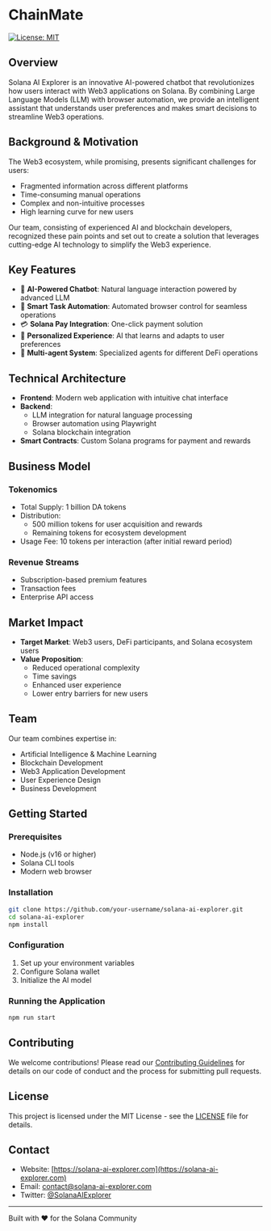 # ChainMate

[![License: MIT](https://img.shields.io/badge/License-MIT-yellow.svg)](https://opensource.org/licenses/MIT)

## Overview

Solana AI Explorer is an innovative AI-powered chatbot that revolutionizes how users interact with Web3 applications on Solana. By combining Large Language Models (LLM) with browser automation, we provide an intelligent assistant that understands user preferences and makes smart decisions to streamline Web3 operations.

## Background & Motivation

The Web3 ecosystem, while promising, presents significant challenges for users:
- Fragmented information across different platforms
- Time-consuming manual operations
- Complex and non-intuitive processes
- High learning curve for new users

Our team, consisting of experienced AI and blockchain developers, recognized these pain points and set out to create a solution that leverages cutting-edge AI technology to simplify the Web3 experience.

## Key Features

- 🤖 **AI-Powered Chatbot**: Natural language interaction powered by advanced LLM
- 🎯 **Smart Task Automation**: Automated browser control for seamless operations
- 💳 **Solana Pay Integration**: One-click payment solution
- 🧠 **Personalized Experience**: AI that learns and adapts to user preferences
- 🔄 **Multi-agent System**: Specialized agents for different DeFi operations

## Technical Architecture

- **Frontend**: Modern web application with intuitive chat interface
- **Backend**: 
  - LLM integration for natural language processing
  - Browser automation using Playwright
  - Solana blockchain integration
- **Smart Contracts**: Custom Solana programs for payment and rewards

## Business Model

### Tokenomics
- Total Supply: 1 billion DA tokens
- Distribution:
  - 500 million tokens for user acquisition and rewards
  - Remaining tokens for ecosystem development
- Usage Fee: 10 tokens per interaction (after initial reward period)

### Revenue Streams
- Subscription-based premium features
- Transaction fees
- Enterprise API access

## Market Impact

- **Target Market**: Web3 users, DeFi participants, and Solana ecosystem users
- **Value Proposition**: 
  - Reduced operational complexity
  - Time savings
  - Enhanced user experience
  - Lower entry barriers for new users

## Team

Our team combines expertise in:
- Artificial Intelligence & Machine Learning
- Blockchain Development
- Web3 Application Development
- User Experience Design
- Business Development

## Getting Started

### Prerequisites
- Node.js (v16 or higher)
- Solana CLI tools
- Modern web browser

### Installation
```bash
git clone https://github.com/your-username/solana-ai-explorer.git
cd solana-ai-explorer
npm install
```

### Configuration
1. Set up your environment variables
2. Configure Solana wallet
3. Initialize the AI model

### Running the Application
```bash
npm run start
```

## Contributing

We welcome contributions! Please read our [Contributing Guidelines](CONTRIBUTING.md) for details on our code of conduct and the process for submitting pull requests.

## License

This project is licensed under the MIT License - see the [LICENSE](LICENSE) file for details.

## Contact

- Website: [https://solana-ai-explorer.com](https://solana-ai-explorer.com)
- Email: contact@solana-ai-explorer.com
- Twitter: [@SolanaAIExplorer](https://twitter.com/SolanaAIExplorer)

---

Built with ❤️ for the Solana Community
